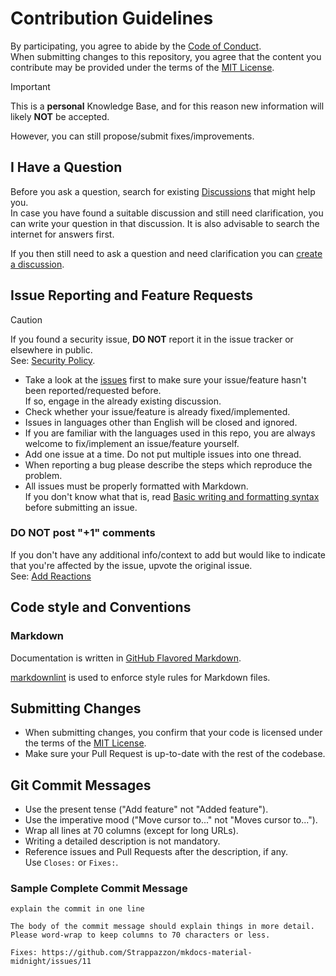 # Contribution Guidelines

By participating, you agree to abide by the [Code of Conduct](https://github.com/Strappazzon/.github/blob/-/CODE_OF_CONDUCT.md).  
When submitting changes to this repository, you agree that the content you contribute may be provided under the terms of the [MIT License](https://opensource.org/licenses/MIT).

> [!IMPORTANT]
> This is a **personal** Knowledge Base, and for this reason
> new information will likely **NOT** be accepted.
>
> However, you can still propose/submit fixes/improvements.

## I Have a Question

Before you ask a question, search for existing [Discussions](https://github.com/Strappazzon/mkdocs-material-midnight/discussions/categories/questions) that might help you.  
In case you have found a suitable discussion and still need clarification, you can write your question in that discussion.
It is also advisable to search the internet for answers first.

If you then still need to ask a question and need clarification you can [create a discussion](https://github.com/Strappazzon/mkdocs-material-midnight/discussions/new?category=questions).

## Issue Reporting and Feature Requests

> [!CAUTION]
> If you found a security issue, **DO NOT** report it in the issue tracker or elsewhere in public.  
> See: [Security Policy](https://github.com/Strappazzon/.github/blob/-/SECURITY.md).

- Take a look at the [issues](https://github.com/Strappazzon/mkdocs-material-midnight/issues) first to make sure your issue/feature hasn't been reported/requested before.  
  If so, engage in the already existing discussion.
- Check whether your issue/feature is already fixed/implemented.
- Issues in languages other than English will be closed and ignored.
- If you are familiar with the languages used in this repo, you are always welcome to fix/implement an issue/feature yourself.
- Add one issue at a time. Do not put multiple issues into one thread.
- When reporting a bug please describe the steps which reproduce the problem.
- All issues must be properly formatted with Markdown.  
  If you don't know what that is, read [Basic writing and formatting syntax](https://docs.github.com/en/get-started/writing-on-github/getting-started-with-writing-and-formatting-on-github/basic-writing-and-formatting-syntax) before submitting an issue.

### DO NOT post "+1" comments

If you don't have any additional info/context to add but would like to indicate that you're affected by the issue, upvote the original issue.  
See: [Add Reactions](https://github.blog/news-insights/product-news/add-reactions-to-pull-requests-issues-and-comments/)

## Code style and Conventions

### Markdown

Documentation is written in [GitHub Flavored Markdown](https://docs.github.com/en/get-started/writing-on-github).

[markdownlint](https://github.com/DavidAnson/markdownlint) is used to enforce style rules for Markdown files.

## Submitting Changes

- When submitting changes, you confirm that your code is licensed under the terms of the [MIT License](https://opensource.org/licenses/MIT).
- Make sure your Pull Request is up-to-date with the rest of the codebase.

## Git Commit Messages

- Use the present tense ("Add feature" not "Added feature").
- Use the imperative mood ("Move cursor to..." not "Moves cursor to...").
- Wrap all lines at 70 columns (except for long URLs).
- Writing a detailed description is not mandatory.
- Reference issues and Pull Requests after the description, if any.  
  Use `Closes:` or `Fixes:`.

### Sample Complete Commit Message

```plaintext
explain the commit in one line

The body of the commit message should explain things in more detail.
Please word-wrap to keep columns to 70 characters or less.

Fixes: https://github.com/Strappazzon/mkdocs-material-midnight/issues/11
```
